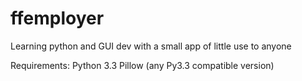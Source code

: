 ffemployer
==========

Learning python and GUI dev  with a small app of little use to anyone

Requirements:
Python 3.3
Pillow (any Py3.3 compatible version)